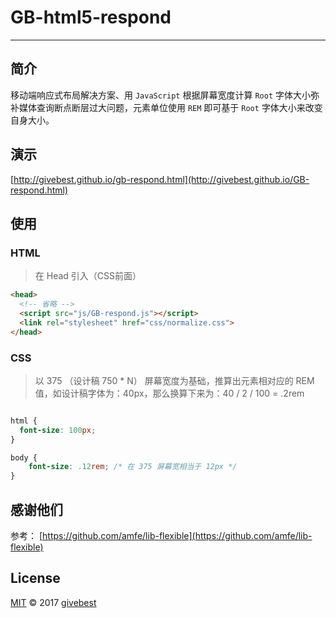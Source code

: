 # GB-html5-respond
----

## 简介

移动端响应式布局解决方案、用 `JavaScript` 根据屏幕宽度计算 `Root` 字体大小弥补媒体查询断点断层过大问题，元素单位使用 `REM` 即可基于 `Root` 字体大小来改变自身大小。
  

## 演示

[http://givebest.github.io/gb-respond.html](http://givebest.github.io/GB-respond.html)

## 使用

###  HTML

> 在 Head 引入（CSS前面）
	
```html	
<head>
  <!-- 省略 -->
  <script src="js/GB-respond.js"></script>
  <link rel="stylesheet" href="css/normalize.css">
</head>
```

### CSS

> 以 375 （设计稿 750 * N） 屏幕宽度为基础，推算出元素相对应的 REM 值，如设计稿字体为：40px，那么换算下来为：40 / 2 / 100 = .2rem

```css

html {
  font-size: 100px;
}

body {
	font-size: .12rem; /* 在 375 屏幕宽相当于 12px */
}

```




## 感谢他们

参考： [https://github.com/amfe/lib-flexible](https://github.com/amfe/lib-flexible)       



## License

[MIT](./LICENSE) © 2017 [givebest](https://github.com/givebest)

 
